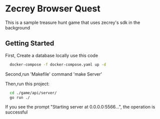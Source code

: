 # Zecrey Browser Quest

This is a sample treasure hunt game that uses zecrey's sdk in the background

## Getting Started

First, Create a database locally use this code

```bash
  docker-compose -f docker-compose.yaml up -d
```

Second,run 'Makefile' command 'make Server'

Then,run this project:
```bash
  cd ./game/api/server/
  go run ./
```
If you see the prompt "Starting server at 0.0.0.0:5566...", the operation is successful
